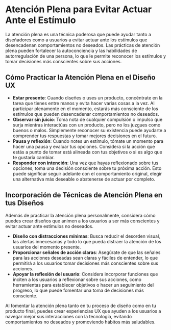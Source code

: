 # Atención Plena para Evitar Actuar Ante el Estímulo

La atención plena es una técnica poderosa que puede ayudar tanto a diseñadores como a usuarios a evitar actuar ante los estímulos que desencadenan comportamientos no deseados. Las prácticas de atención plena pueden fortalecer la autoconciencia y las habilidades de autorregulación de una persona, lo que le permite reconocer los estímulos y tomar decisiones más conscientes sobre sus acciones.

## Cómo Practicar la Atención Plena en el Diseño UX

- **Estar presente**: Cuando diseñes o uses un producto, concéntrate en la tarea que tienes entre manos y evita hacer varias cosas a la vez. Al participar plenamente en el momento, estarás más consciente de los estímulos que pueden desencadenar comportamientos no deseados.
- **Observar sin juicio**: Toma nota de cualquier compulsión o impulso que surja mientras interactúas con un producto, pero no los juzgues como buenos o malos. Simplemente reconocer su existencia puede ayudarte a comprender tus respuestas y tomar mejores decisiones en el futuro.
- **Pausa y reflexión**: Cuando notes un estímulo, tómate un momento para hacer una pausa y evaluar tus opciones. Considera si la acción que estás a punto de tomar está alineada con tus objetivos o si es algo que te gustaría cambiar.
- **Responder con intención**: Una vez que hayas reflexionado sobre tus opciones, toma una decisión consciente sobre tu próxima acción. Esto puede significar seguir adelante con el comportamiento original, elegir una alternativa más deseable o abstenerse de actuar por completo.

## Incorporación de Técnicas de Atención Plena en tus Diseños

Además de practicar la atención plena personalmente, considera cómo puedes crear diseños que animen a los usuarios a ser más conscientes y evitar actuar ante estímulos no deseados.

- **Diseño con distracciones mínimas**: Busca reducir el desorden visual, las alertas innecesarias y todo lo que pueda distraer la atención de los usuarios del momento presente.
- **Proporcionar señales de acción claras**: Asegúrate de que las señales para las acciones deseadas sean claras y fáciles de entender, lo que permitirá a los usuarios tomar decisiones más conscientes sobre sus acciones.
- **Apoyar la reflexión del usuario**: Considera incorporar funciones que inciten a los usuarios a reflexionar sobre sus acciones, como herramientas para establecer objetivos o hacer un seguimiento del progreso, lo que puede fomentar una toma de decisiones más consciente.

Al fomentar la atención plena tanto en tu proceso de diseño como en tu producto final, puedes crear experiencias UX que ayuden a los usuarios a navegar mejor sus interacciones con la tecnología, evitando comportamientos no deseados y promoviendo hábitos más saludables.
